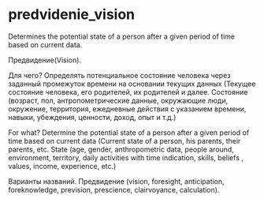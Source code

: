 # predvidenie_vision
Determines the potential state of a person after a given period of time based on current data.

Предвидение(Vision).

Для чего?
Определять потенциальное состояние человека через заданный промежуток времени на основании текущих данных (Текущее состояние человека, его родителей, их родителей и далее. Состояние (возраст, пол, антропометрические данные, окружающие люди, окружение, территория, ежедневные действия с указанием времени, навыки, убеждения, ценности, доход, опыт и т.д.)

For what?
Determine the potential state of a person after a given period of time based on current data (Current state of a person, his parents, their parents, etc. State (age, gender, anthropometric data, people around, environment, territory, daily activities with time indication, skills, beliefs , values, income, experience, etc.)

Варианты названий.
Предвидение (vision, foresight, anticipation, foreknowledge, prevision, prescience, clairvoyance, calculation).

